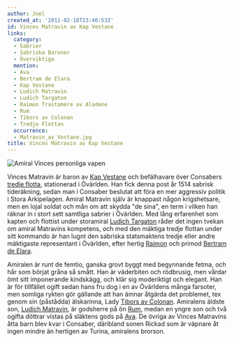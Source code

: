 ```yaml
---
author: Joel
created_at: '2011-02-18T23:46:53Z'
id: Vinces Matravin av Kap Vestane
links:
  category:
  - Sabrier
  - Sabriska Baroner
  - Överviktiga
  mention:
  - Ava
  - Bertram de Elara
  - Kap Vestane
  - Ludich Matravin
  - Ludich Targaton
  - Raimon Trastamére av Aladene
  - Rum
  - Tibors av Colonan
  - Tredje Flottan
  occurrence:
  - Matravin_av_Vestane.jpg
title: Vinces Matravin av Kap Vestane
---
```


![Amiral Vinces personliga vapen]

Vinces Matravin är baron av [Kap Vestane] och befälhavare över Consabers [tredje flotta],
stationerad i Övärlden. Han fick denna post år 1514 sabrisk tideräkning, sedan man i Consaber
beslutat att föra en mer aggressiv politik i Stora Arkipelagen. Amiral Matravin själv är knappast
någon krigshetsare, men en lojal soldat och mån om att skydda "de sina", en term i vilken han räknar
in i stort sett samtliga sabrier i Övärlden. Med lång erfarenhet som kapten och flottist under
storamiral [Ludich Targaton] råder det ingen tvekan om amiral Matravins kompetens, och med den
mäktiga tredje flottan under sitt kommando är han lugnt den sabriska statsmaktens tredje eller andre
mäktigaste representant i Övärlden, efter hertig [Raimon] och primod [Bertram de Elara].

Amiralen är runt de femtio, ganska grovt byggt med begynnande fetma, och hår som börjat gråna så
smått. Han är väderbiten och rödbrusig, men vårdar ömt sitt imponerande kindskägg, och klär sig
moderiktigt och elegant. Han är för tillfället ogift sedan hans fru dog i en av Övärldens många
farsoter, men somliga rykten gör gällande att han ämnar åtgärda det problemet, tex genom sin
(påstådda) älskarinna, Lady [Tibors av Colonan]. Amiralens äldste son, [Ludich Matravin], är
godsherre på ön [Rum], medan en yngre son och två ogifta döttrar vistas på släktens gods på [Ava].
De övriga av Vinces Matravins åtta barn blev kvar i Consaber, däribland sonen Rickad som är väpnare
åt ingen mindre än hertigen av Turina, amiralens brorson.

  [Amiral Vinces personliga vapen]: Matravin_av_Vestane.jpg "Amiral Vinces personliga vapen"
  [Kap Vestane]: Kap_Vestane
  [tredje flotta]: Tredje_Flottan
  [Ludich Targaton]: Ludich_Targaton
  [Raimon]: Raimon_Trastamére_av_Aladene
  [Bertram de Elara]: Bertram_de_Elara
  [Tibors av Colonan]: Tibors_av_Colonan
  [Ludich Matravin]: Ludich_Matravin
  [Rum]: Rum
  [Ava]: Ava